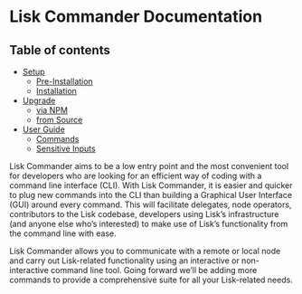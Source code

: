 # Lisk Commander Documentation

## Table of contents

- [Setup](setup/setup.md)
  - [Pre-Installation](setup/setup.md#pre-installation)
  - [Installation](setup/setup.md#installation)
- [Upgrade](upgrade/upgrade.md)
  - [via NPM](upgrade/upgrade.md#upgrade-lisk-commander-via-npm)
  - [from Source](upgrade/upgrade.md#upgrade-lisk-commander-from-source)
- [User Guide](user-guide/user-guide.md)
  - [Commands](user-guide/commands/commands.md)
  - [Sensitive Inputs](user-guide/sensitive-inputs/sensitive-inputs.md)

Lisk Commander aims to be a low entry point and the most convenient tool for developers who are looking for an efficient way of coding with a command line interface (CLI).
With Lisk Commander, it is easier and quicker to plug new commands into the CLI than building a Graphical User Interface (GUI) around every command.
This will facilitate delegates, node operators, contributors to the Lisk codebase, developers using Lisk’s infrastructure (and anyone else who’s interested) to make use of Lisk’s functionality from the command line with ease.

Lisk Commander allows you to communicate with a remote or local node and carry out Lisk-related functionality using an interactive or non-interactive command line tool.
Going forward we’ll be adding more commands to provide a comprehensive suite for all your Lisk-related needs.
